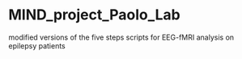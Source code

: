 # MIND_project_Paolo_Lab
modified versions of the five steps scripts for EEG-fMRI analysis on epilepsy patients

